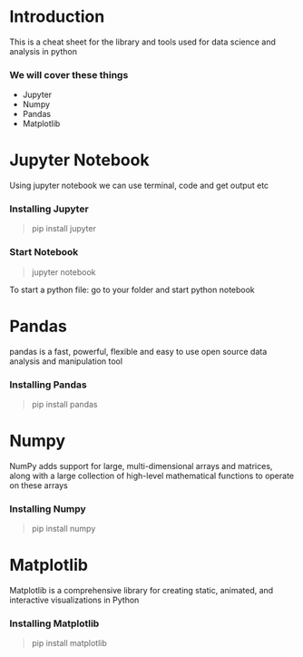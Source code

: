 # Introduction
This is a cheat sheet for the library and tools used for data science and analysis in python

### We will cover these things
* Jupyter
* Numpy
* Pandas
* Matplotlib

# Jupyter Notebook
Using jupyter notebook we can use terminal, code and get output etc

### Installing Jupyter
> pip install jupyter

### Start Notebook
> jupyter notebook

To start a python file: go to your folder and start python notebook

# Pandas
pandas is a fast, powerful, flexible and easy to use open source data analysis and manipulation tool

### Installing Pandas
> pip install pandas

# Numpy
NumPy adds support for large, multi-dimensional arrays and matrices, along with a large collection of high-level mathematical functions to operate on these arrays

### Installing Numpy
> pip install numpy

# Matplotlib
Matplotlib is a comprehensive library for creating static, animated, and interactive visualizations in Python

### Installing Matplotlib
> pip install matplotlib

